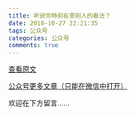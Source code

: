 ```yaml
---
title: 听说你特别在意别人的看法？
date: 2018-10-27 22:21:35
tags: 公众号
categories: 公众号
comments: true
---
```


[查看原文](https://mp.weixin.qq.com/s/-kQlgdx6Fh8dCEMy1evFAQ)

[公众号更多文章（只能在微信中打开）](https://mp.weixin.qq.com/mp/profile_ext?action=home&__biz=MzUyMTg5MjA5OA==&scene=123#wechat_redirect)

欢迎在下方留言…… 

<!---more--->
